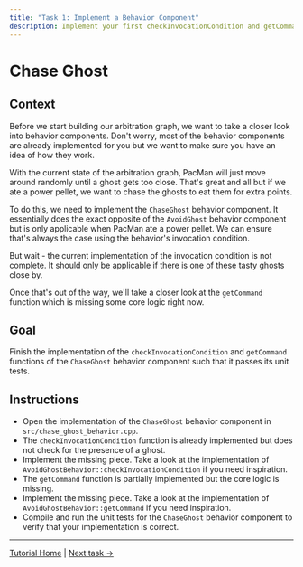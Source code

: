 ```yaml
---
title: "Task 1: Implement a Behavior Component"
description: Implement your first checkInvocationCondition and getCommand function, such that the ChaseGhost behavior component passes its unit tests.
---
```


# Chase Ghost

## Context

Before we start building our arbitration graph, we want to take a closer look into behavior components.
Don't worry, most of the behavior components are already implemented for you
  but we want to make sure you have an idea of how they work.

With the current state of the arbitration graph, PacMan will just move around randomly until a ghost gets too close.
That's great and all but if we ate a power pellet, we want to chase the ghosts to eat them for extra points.

To do this, we need to implement the `ChaseGhost` behavior component.
It essentially does the exact opposite of the `AvoidGhost` behavior component
  but is only applicable when PacMan ate a power pellet.
We can ensure that's always the case using the behavior's invocation condition.

But wait - the current implementation of the invocation condition is not complete.
It should only be applicable if there is one of these tasty ghosts close by.

Once that's out of the way, we'll take a closer look at the `getCommand` function which is missing some core logic right now.

## Goal

Finish the implementation of the `checkInvocationCondition` and `getCommand` functions
  of the `ChaseGhost` behavior component such that it passes its unit tests.

## Instructions

- Open the implementation of the `ChaseGhost` behavior component in `src/chase_ghost_behavior.cpp`.
- The `checkInvocationCondition` function is already implemented but does not check for the presence of a ghost.
- Implement the missing piece. Take a look at the implementation of `AvoidGhostBehavior::checkInvocationCondition` if you need inspiration.
- The `getCommand` function is partially implemented but the core logic is missing.
- Implement the missing piece. Take a look at the implementation of `AvoidGhostBehavior::getCommand` if you need inspiration.
- Compile and run the unit tests for the `ChaseGhost` behavior component to verify that your implementation is correct.


---
[Tutorial Home](../Tutorial.md)
|
[Next task →](2_extend_arbitration_graph.md)
